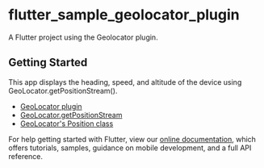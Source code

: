 # flutter_sample_geolocator_plugin

A Flutter project using the Geolocator plugin.

## Getting Started

This app displays the heading, speed, and altitude of the device using GeoLocator.getPositionStream().

- [GeoLocator plugin](https://pub.dev/packages/geolocator)
- [GeoLocator.getPositionStream](https://pub.dev/documentation/geolocator/latest/geolocator/Geolocator/getPositionStream.html)
- [GeoLocator's Position class](https://pub.dev/documentation/geolocator_platform_interface/latest/geolocator_platform_interface/Position-class.html)

For help getting started with Flutter, view our
[online documentation](https://flutter.dev/docs), which offers tutorials,
samples, guidance on mobile development, and a full API reference.

